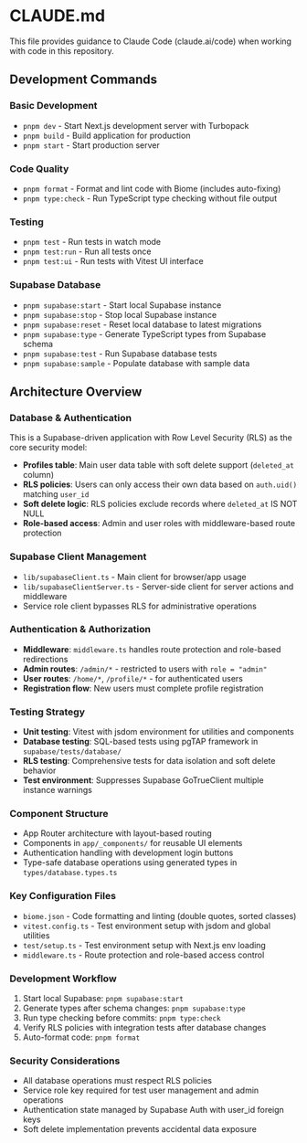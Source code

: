 # CLAUDE.md

This file provides guidance to Claude Code (claude.ai/code) when working with code in this repository.

## Development Commands

### Basic Development
- `pnpm dev` - Start Next.js development server with Turbopack
- `pnpm build` - Build application for production
- `pnpm start` - Start production server

### Code Quality
- `pnpm format` - Format and lint code with Biome (includes auto-fixing)
- `pnpm type:check` - Run TypeScript type checking without file output

### Testing
- `pnpm test` - Run tests in watch mode
- `pnpm test:run` - Run all tests once
- `pnpm test:ui` - Run tests with Vitest UI interface

### Supabase Database
- `pnpm supabase:start` - Start local Supabase instance
- `pnpm supabase:stop` - Stop local Supabase instance
- `pnpm supabase:reset` - Reset local database to latest migrations
- `pnpm supabase:type` - Generate TypeScript types from Supabase schema
- `pnpm supabase:test` - Run Supabase database tests
- `pnpm supabase:sample` - Populate database with sample data

## Architecture Overview

### Database & Authentication
This is a Supabase-driven application with Row Level Security (RLS) as the core security model:

- **Profiles table**: Main user data table with soft delete support (`deleted_at` column)
- **RLS policies**: Users can only access their own data based on `auth.uid()` matching `user_id`
- **Soft delete logic**: RLS policies exclude records where `deleted_at` IS NOT NULL
- **Role-based access**: Admin and user roles with middleware-based route protection

### Supabase Client Management
- `lib/supabaseClient.ts` - Main client for browser/app usage
- `lib/supabaseClientServer.ts` - Server-side client for server actions and middleware
- Service role client bypasses RLS for administrative operations

### Authentication & Authorization
- **Middleware**: `middleware.ts` handles route protection and role-based redirections
- **Admin routes**: `/admin/*` - restricted to users with `role = "admin"`
- **User routes**: `/home/*`, `/profile/*` - for authenticated users
- **Registration flow**: New users must complete profile registration

### Testing Strategy
- **Unit testing**: Vitest with jsdom environment for utilities and components
- **Database testing**: SQL-based tests using pgTAP framework in `supabase/tests/database/`
- **RLS testing**: Comprehensive tests for data isolation and soft delete behavior
- **Test environment**: Suppresses Supabase GoTrueClient multiple instance warnings

### Component Structure
- App Router architecture with layout-based routing
- Components in `app/_components/` for reusable UI elements
- Authentication handling with development login buttons
- Type-safe database operations using generated types in `types/database.types.ts`

### Key Configuration Files
- `biome.json` - Code formatting and linting (double quotes, sorted classes)
- `vitest.config.ts` - Test environment setup with jsdom and global utilities
- `test/setup.ts` - Test environment setup with Next.js env loading
- `middleware.ts` - Route protection and role-based access control

### Development Workflow
1. Start local Supabase: `pnpm supabase:start`
2. Generate types after schema changes: `pnpm supabase:type`
3. Run type checking before commits: `pnpm type:check`
4. Verify RLS policies with integration tests after database changes
5. Auto-format code: `pnpm format`

### Security Considerations
- All database operations must respect RLS policies
- Service role key required for test user management and admin operations
- Authentication state managed by Supabase Auth with user_id foreign keys
- Soft delete implementation prevents accidental data exposure
